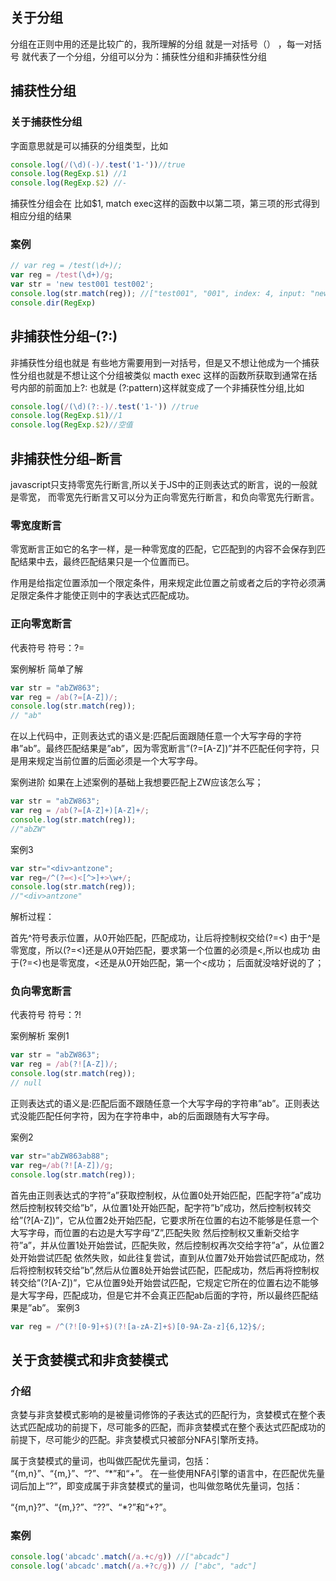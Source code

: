 ## 关于分组
分组在正则中用的还是比较广的，我所理解的分组 就是一对括号（） ，每一对括号 就代表了一个分组，分组可以分为：捕获性分组和非捕获性分组

## 捕获性分组
### 关于捕获性分组
字面意思就是可以捕获的分组类型，比如
```js
console.log(/(\d)(-)/.test('1-'))//true
console.log(RegExp.$1) //1
console.log(RegExp.$2) //-
```
捕获性分组会在 比如$1, match exec这样的函数中以第二项，第三项的形式得到相应分组的结果

### 案例
```js
// var reg = /test(\d+)/;
var reg = /test(\d+)/g;
var str = 'new test001 test002';
console.log(str.match(reg)); //["test001", "001", index: 4, input: "new test001 test002"]
console.dir(RegExp)
```
## 非捕获性分组–(?:)
非捕获性分组也就是 有些地方需要用到一对括号，但是又不想让他成为一个捕获性分组也就是不想让这个分组被类似 macth exec 这样的函数所获取到通常在括号内部的前面加上?: 也就是 (?:pattern)这样就变成了一个非捕获性分组,比如
```js
console.log(/(\d)(?:-)/.test('1-')) //true
console.log(RegExp.$1)//1
console.log(RegExp.$2)//空值
```
## 非捕获性分组–断言
javascript只支持零宽先行断言,所以关于JS中的正则表达式的断言，说的一般就是零宽，
而零宽先行断言又可以分为正向零宽先行断言，和负向零宽先行断言。

### 零宽度断言
零宽断言正如它的名字一样，是一种零宽度的匹配，它匹配到的内容不会保存到匹配结果中去，最终匹配结果只是一个位置而已。

作用是给指定位置添加一个限定条件，用来规定此位置之前或者之后的字符必须满足限定条件才能使正则中的字表达式匹配成功。

### 正向零宽断言
代表符号
符号：?=

案例解析
简单了解
```js
var str = "abZW863";
var reg = /ab(?=[A-Z])/;
console.log(str.match(reg));
// "ab"
```
在以上代码中，正则表达式的语义是:匹配后面跟随任意一个大写字母的字符串”ab”。最终匹配结果是”ab”，因为零宽断言”(?=[A-Z])”并不匹配任何字符，只是用来规定当前位置的后面必须是一个大写字母。

案例进阶
如果在上述案例的基础上我想要匹配上ZW应该怎么写；
```js
var str = "abZW863";
var reg = /ab(?=[A-Z]+)[A-Z]+/;
console.log(str.match(reg));
//"abZW"
```
案例3
```js
var str="<div>antzone";
var reg=/^(?=<)<[^>]+>\w+/;
console.log(str.match(reg));
//"<div>antzone"
```
解析过程：

首先^符号表示位置，从0开始匹配，匹配成功，让后将控制权交给(?=<)
由于^是零宽度，所以(?=<)还是从0开始匹配，要求第一个位置的必须是<,所以也成功
由于(?=<)也是零宽度，<还是从0开始匹配，第一个<成功；
后面就没啥好说的了；
### 负向零宽断言
代表符号
符号：?!

案例解析
案例1
```js
var str = "abZW863";
var reg = /ab(?![A-Z])/;
console.log(str.match(reg));
// null
```
正则表达式的语义是:匹配后面不跟随任意一个大写字母的字符串”ab”。正则表达式没能匹配任何字符，因为在字符串中，ab的后面跟随有大写字母。

案例2
```js
var str="abZW863ab88";
var reg=/ab(?![A-Z])/g;
console.log(str.match(reg));
```
首先由正则表达式的字符”a”获取控制权，从位置0处开始匹配，匹配字符”a”成功
然后控制权转交给”b”，从位置1处开始匹配，配字符”b”成功，然后控制权转交给”(?[A-Z])”，它从位置2处开始匹配，它要求所在位置的右边不能够是任意一个大写字母，而位置的右边是大写字母”Z”,匹配失败
然后控制权又重新交给字符”a”，并从位置1处开始尝试，匹配失败，然后控制权再次交给字符”a”，从位置2处开始尝试匹配
依然失败，如此往复尝试，直到从位置7处开始尝试匹配成功，然后将控制权转交给”b”,然后从位置8处开始尝试匹配，匹配成功，然后再将控制权转交给”(?[A-Z])”，它从位置9处开始尝试匹配，它规定它所在的位置右边不能够是大写字母，匹配成功，但是它并不会真正匹配ab后面的字符，所以最终匹配结果是”ab”。
案例3
```js
var reg = /^(?![0-9]+$)(?![a-zA-Z]+$)[0-9A-Za-z]{6,12}$/;
```
## 关于贪婪模式和非贪婪模式
### 介绍
贪婪与非贪婪模式影响的是被量词修饰的子表达式的匹配行为，贪婪模式在整个表达式匹配成功的前提下，尽可能多的匹配，而非贪婪模式在整个表达式匹配成功的前提下，尽可能少的匹配。非贪婪模式只被部分NFA引擎所支持。

属于贪婪模式的量词，也叫做匹配优先量词，包括：
“{m,n}”、“{m,}”、“?”、“*”和“+”。
在一些使用NFA引擎的语言中，在匹配优先量词后加上“?”，即变成属于非贪婪模式的量词，也叫做忽略优先量词，包括：

“{m,n}?”、“{m,}?”、“??”、“*?”和“+?”。

### 案例
```js
console.log('abcadc'.match(/a.+c/g)) //["abcadc"]
console.log('abcadc'.match(/a.+?c/g)) // ["abc", "adc"]
```
